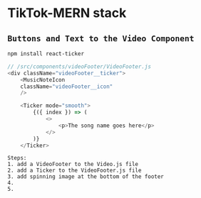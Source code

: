 # TikTok-MERN stack

## `Buttons and Text to the Video Component`
```sh
npm install react-ticker
```

```js
// /src/components/videoFooter/VideoFooter.js
<div className="videoFooter__ticker">
    <MusicNoteIcon
    className="videoFooter__icon"
    />

    <Ticker mode="smooth">
        {({ index }) => (
            <>
                <p>The song name goes here</p>
            </>
        )}
    </Ticker>
```



    Steps:
    1. add a VideoFooter to the Video.js file
    2. add a Ticker to the VideoFooter.js file
    3. add spinning image at the bottom of the footer
    4.
    5.
